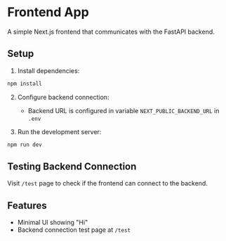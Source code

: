 # Frontend App

A simple Next.js frontend that communicates with the FastAPI backend.

## Setup

1. Install dependencies:
```bash
npm install
```

2. Configure backend connection:
   - Backend URL is configured in variable `NEXT_PUBLIC_BACKEND_URL` in `.env`

3. Run the development server:
```bash
npm run dev
```

## Testing Backend Connection

Visit `/test` page to check if the frontend can connect to the backend.

## Features

- Minimal UI showing "Hi"
- Backend connection test page at `/test`